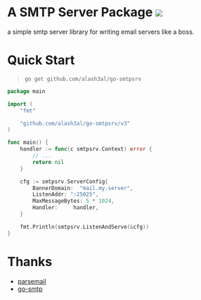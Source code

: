 A SMTP Server Package [![](https://img.shields.io/badge/godoc-reference-5272B4.svg?style=flat-square)](https://godoc.org/github.com/alash3al/go-smtpsrv)
=============================
a simple smtp server library for writing email servers like a boss.

Quick Start
===========
> `go get github.com/alash3al/go-smtpsrv`

```go
package main

import (
	"fmt"

	"github.com/alash3al/go-smtpsrv/v3"
)

func main() {
	handler := func(c smtpsrv.Context) error {
		// ...
		return nil
	}

	cfg := smtpsrv.ServerConfig{
		BannerDomain:  "mail.my.server",
		ListenAddr: ":25025",
		MaxMessageBytes: 5 * 1024,
		Handler:     handler,
	}

	fmt.Println(smtpsrv.ListenAndServe(&cfg))
}

```

Thanks
=======
- [parsemail](https://github.com/DusanKasan/parsemail)
- [go-smtp](github.com/emersion/go-smtp)
